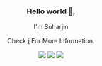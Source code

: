 <div align="center">
<h3>Hello world 👋,</h3>
<p>I'm Suharjin</p>
<p>Check <a href="#">ℹ️</a> For More Information.</p>

[![](https://img.shields.io/badge/-LinkedIn-var?logo=medium&style=flat-square)](https://www.linkedin.com/in/suharjin-a-b69331156/)
[![](https://img.shields.io/badge/-Twitter-1fa2f2?logo=twitter&style=flat-square&logoColor=white)](https://twitter.com/Harjin01)
[![](https://img.shields.io/badge/-rief_rosyidi-1ba94c?logo=hackerrank&style=flat-square&logoColor=white)](https://www.hackerrank.com/rief_rosyidi)  
</div>

